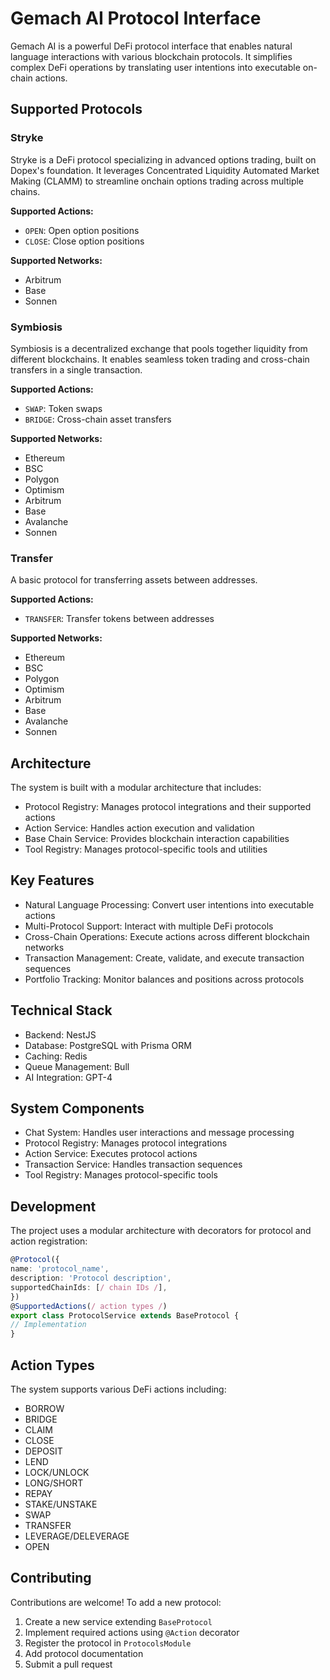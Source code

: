 # Gemach AI Protocol Interface

Gemach AI is a powerful DeFi protocol interface that enables natural language interactions with various blockchain protocols. It simplifies complex DeFi operations by translating user intentions into executable on-chain actions.

## Supported Protocols

### Stryke
Stryke is a DeFi protocol specializing in advanced options trading, built on Dopex's foundation. It leverages Concentrated Liquidity Automated Market Making (CLAMM) to streamline onchain options trading across multiple chains.

**Supported Actions:**
- `OPEN`: Open option positions
- `CLOSE`: Close option positions

**Supported Networks:**
- Arbitrum
- Base
- Sonnen

### Symbiosis
Symbiosis is a decentralized exchange that pools together liquidity from different blockchains. It enables seamless token trading and cross-chain transfers in a single transaction.

**Supported Actions:**
- `SWAP`: Token swaps
- `BRIDGE`: Cross-chain asset transfers

**Supported Networks:**
- Ethereum
- BSC
- Polygon
- Optimism
- Arbitrum
- Base
- Avalanche
- Sonnen

### Transfer
A basic protocol for transferring assets between addresses.

**Supported Actions:**
- `TRANSFER`: Transfer tokens between addresses

**Supported Networks:**
- Ethereum
- BSC
- Polygon
- Optimism
- Arbitrum
- Base
- Avalanche
- Sonnen

## Architecture

The system is built with a modular architecture that includes:

- Protocol Registry: Manages protocol integrations and their supported actions
- Action Service: Handles action execution and validation
- Base Chain Service: Provides blockchain interaction capabilities
- Tool Registry: Manages protocol-specific tools and utilities

## Key Features

- Natural Language Processing: Convert user intentions into executable actions
- Multi-Protocol Support: Interact with multiple DeFi protocols
- Cross-Chain Operations: Execute actions across different blockchain networks
- Transaction Management: Create, validate, and execute transaction sequences
- Portfolio Tracking: Monitor balances and positions across protocols

## Technical Stack

- Backend: NestJS
- Database: PostgreSQL with Prisma ORM
- Caching: Redis
- Queue Management: Bull
- AI Integration: GPT-4

## System Components

- Chat System: Handles user interactions and message processing
- Protocol Registry: Manages protocol integrations
- Action Service: Executes protocol actions
- Transaction Service: Handles transaction sequences
- Tool Registry: Manages protocol-specific tools

## Development

The project uses a modular architecture with decorators for protocol and action registration:
```typescript
@Protocol({
name: 'protocol_name',
description: 'Protocol description',
supportedChainIds: [/ chain IDs /],
})
@SupportedActions(/ action types /)
export class ProtocolService extends BaseProtocol {
// Implementation
}
```


## Action Types

The system supports various DeFi actions including:
- BORROW
- BRIDGE
- CLAIM
- CLOSE
- DEPOSIT
- LEND
- LOCK/UNLOCK
- LONG/SHORT
- REPAY
- STAKE/UNSTAKE
- SWAP
- TRANSFER
- LEVERAGE/DELEVERAGE
- OPEN

## Contributing

Contributions are welcome! To add a new protocol:

1. Create a new service extending `BaseProtocol`
2. Implement required actions using `@Action` decorator
3. Register the protocol in `ProtocolsModule`
4. Add protocol documentation
5. Submit a pull request
